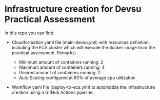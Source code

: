 # Infrastructure creation for Devsu Practical Assessment

In this repo you can find:
- Cloudformation yaml file (main-devsu.yml) with resources definition, including the ECS cluster which will execute the docker image from the practical assessment.
    Remarks:
    - Minimum amount of containers running: 2
    - Maximum amount of containers running: 4
    - Desired amount of containers running: 2 
    - Auto Scaling configured at 80% of average cpu utilization.

- Workflow yaml file (deploy-to-ecs.yml) to automatize the infrastructure creation using a GitHub Actions pipeline.

  

